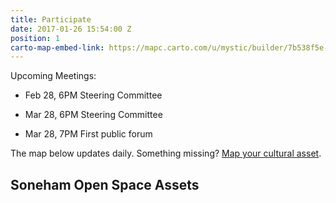 ```yaml
---
title: Participate
date: 2017-01-26 15:54:00 Z
position: 1
carto-map-embed-link: https://mapc.carto.com/u/mystic/builder/7b538f5e-e1b5-11e6-ab3d-0e233c30368f/embed
---
```


Upcoming Meetings:

* Feb 28, 6PM Steering Committee

* Mar 28, 6PM Steering Committee

* Mar 28, 7PM First public forum

The map below updates daily. Something missing? [Map your cultural asset](https://app.localdata.com/mobile/#stoneham-osrp).

## Soneham Open Space Assets

<script>(function(t,e,o,s){var n,c,i;t.SMCX=t.SMCX||[],e.getElementById(s)||(n=e.getElementsByTagName(o),c=n[n.length-1],i=e.createElement(o),i.type="text/javascript",i.async=!0,i.id=s,i.src=["https:"===location.protocol?"https://":"http://","widget.surveymonkey.com/collect/website/js/gvkOfdMSpcq7Kt3g7tkW6n3jFiCo_2BLG4sb_2FiDReY3alxUfogCEDqSwsJRmjT5yhE.js"].join(""),c.parentNode.insertBefore(i,c))})(window,document,"script","smcx-sdk");</script>
